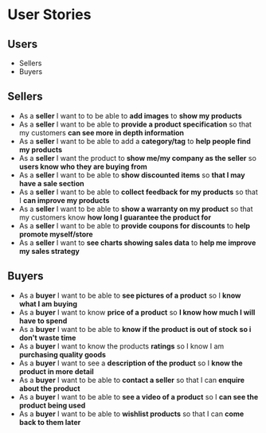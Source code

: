 # User Stories

## Users
- Sellers
- Buyers

## Sellers
- As a **seller** I want to to be able to **add images** to **show my products**
- As a **seller** I want to be able to **provide a product specification** so that my customers **can see more in depth information**
- As a **seller** I want to be able to add a **category/tag** to **help people find my products**
- As a **seller** I want the product to **show me/my company as the seller** so **users know who they are buying from**
- As a **seller** I want to be able to **show discounted items** so **that I may have a sale section**
- As a **seller** I want to be able to **collect feedback for my products** so that I **can improve my products**
- As a **seller** I want to be able to **show a warranty on my product** so that my customers know **how long I guarantee the product for**
- As a **seller** I want to be able to **provide coupons for discounts** to **help promote myself/store**
- As a **seller** I want to **see charts showing sales data** to **help me improve my sales strategy**

## Buyers
- As a **buyer** I want to be able to **see pictures of a product** so I **know what I am buying**
- As a **buyer** I want to know **price of a product** so **I know how much I will have to spend**
- As a **buyer** I want to be able to **know if the product is out of stock** **so i don't waste time**
- As a **buyer** I want to know the products **ratings** so I know I am **purchasing quality goods**
- As a **buyer** I want to see a **description of the product** so I **know the product in more detail**
- As a **buyer** I want to be able to **contact a seller** so that I can **enquire about the product**
- As a **buyer** I want to be able to **see a video of a product** so I **can see the product being used**
- As a **buyer** I want to be able to **wishlist products** so that I can **come back to them later**
